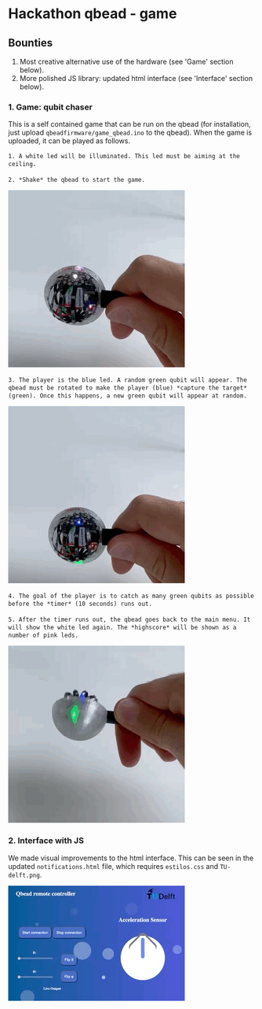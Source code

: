 # Hackathon qbead - game

## Bounties

1. Most creative alternative use of the hardware (see 'Game' section below).
2. More polished JS library: updated html interface (see 'Interface' section below).

### 1. Game: qubit chaser
This is a self contained game that can be run on the qbead (for installation, just upload `qbeadfirmware/game_qbead.ino` to the qbead).
When the game is uploaded, it can be played as follows.

	1. A white led will be illuminated. This led must be aiming at the ceiling.

	2. *Shake* the qbead to start the game.
![](https://github.com/AlvaroGI/qbead-hackathon/blob/main/gifs/start.gif)

	3. The player is the blue led. A random green qubit will appear. The qbead must be rotated to make the player (blue) *capture the target* (green). Once this happens, a new green qubit will appear at random.
![](https://github.com/AlvaroGI/qbead-hackathon/blob/main/gifs/game.gif)

	4. The goal of the player is to catch as many green qubits as possible before the *timer* (10 seconds) runs out.

	5. After the timer runs out, the qbead goes back to the main menu. It will show the white led again. The *highscore* will be shown as a number of pink leds.
![](https://github.com/AlvaroGI/qbead-hackathon/blob/main/gifs/gameover.gif)

### 2. Interface with JS
We made visual improvements to the html interface. This can be seen in the updated `notifications.html` file, which requires `estilos.css` and `TU-delft.png`.

![](https://github.com/AlvaroGI/qbead-hackathon/blob/main/gifs/interface.gif)
